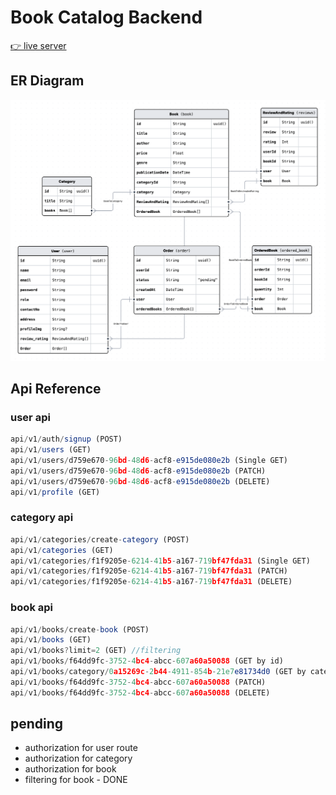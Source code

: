# Book Catalog Backend

[👉 live server]('#')

## ER Diagram

![ER Diagram](ER-diragram.png)

## Api Reference

### user api

```javascript
api/v1/auth/signup (POST)
api/v1/users (GET)
api/v1/users/d759e670-96bd-48d6-acf8-e915de080e2b (Single GET)
api/v1/users/d759e670-96bd-48d6-acf8-e915de080e2b (PATCH)
api/v1/users/d759e670-96bd-48d6-acf8-e915de080e2b (DELETE)
api/v1/profile (GET)
```

### category api

```javascript
api/v1/categories/create-category (POST)
api/v1/categories (GET)
api/v1/categories/f1f9205e-6214-41b5-a167-719bf47fda31 (Single GET)
api/v1/categories/f1f9205e-6214-41b5-a167-719bf47fda31 (PATCH)
api/v1/categories/f1f9205e-6214-41b5-a167-719bf47fda31 (DELETE)
```

### book api

```javascript
api/v1/books/create-book (POST)
api/v1/books (GET)
api/v1/books?limit=2 (GET) //filtering
api/v1/books/f64dd9fc-3752-4bc4-abcc-607a60a50088 (GET by id)
api/v1/books/category/0a15269c-2b44-4911-854b-21e7e81734d0 (GET by category)
api/v1/books/f64dd9fc-3752-4bc4-abcc-607a60a50088 (PATCH)
api/v1/books/f64dd9fc-3752-4bc4-abcc-607a60a50088 (DELETE)
```

## pending

- authorization for user route
- authorization for category
- authorization for book
- filtering for book - DONE
